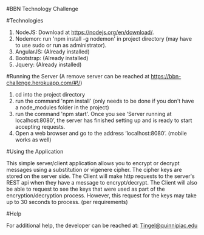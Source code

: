 #BBN Technology Challenge

#Technologies
1. NodeJS: Download at https://nodejs.org/en/download/.
2. Nodemon: run 'npm install -g nodemon' in project directory (may have to use sudo or run as administrator).
3. AngularJS: (Already installed)
4. Bootstrap: (Already installed)
5. Jquery: (Already installed)

#Running the Server (A remove server can be reached at https://bbn-challenge.herokuapp.com/#!/)
1. cd into the project directory
2. run the command 'npm install' (only needs to be done if you don't have a node_modules folder in the project)
3. run the command 'npm start'. Once you see ‘Server running at localhost:8080’, the server has finished setting up and is ready to start accepting requests.
4. Open a web browser and go to the address ‘localhost:8080’. (mobile works as well)

#Using the Application

This simple server/client application allows you to encrypt or decrypt messages
using a substitution or vigenere cipher. The cipher keys are stored on 
the server side. The Client will make http requests to the server's REST api when
they have a message to encrypt/decrypt. The Client will also be able to request to 
see the keys that were used as part of the encryption/decryption process. However, 
this request for the keys may take up to 30 seconds to process. (per requirements)

#Help

For additional help, the developer can be reached at: Tingel@quinnipiac.edu
